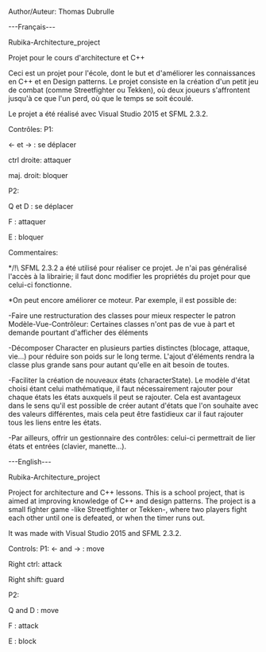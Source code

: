 Author/Auteur: Thomas Dubrulle

---Français---

Rubika-Architecture_project

Projet pour le cours d'architecture et C++

Ceci est un projet pour l'école, dont le but et d'améliorer les connaissances en C++ et en Design patterns.
Le projet consiste en la création d'un petit jeu de combat (comme Streetfighter ou Tekken),
où deux joueurs s'affrontent jusqu'à ce que l'un perd,
où que le temps se soit écoulé.

Le projet a été réalisé avec Visual Studio 2015 et SFML 2.3.2.

Contrôles:
P1:

<- et -> : se déplacer

ctrl droite: attaquer

maj. droit: bloquer

P2:

Q et D : se déplacer

F : attaquer

E : bloquer


Commentaires:

*/!\ SFML 2.3.2 a été utilisé pour réaliser ce projet. Je n'ai pas généralisé l'accès à la librairie; il faut donc modifier les propriétés du projet pour que celui-ci fonctionne.

*On peut encore améliorer ce moteur. Par exemple, il est possible de:

-Faire une restructuration des classes pour mieux respecter le patron Modèle-Vue-Contrôleur: Certaines classes n'ont pas de vue à part et demande pourtant d'afficher des éléments

-Décomposer Character en plusieurs parties distinctes (blocage, attaque, vie...) pour réduire son poids sur le long terme. L'ajout d'éléments rendra la classe plus grande sans pour autant qu'elle en ait besoin de toutes.

-Faciliter la création de nouveaux états (characterState). Le modèle d'état choisi étant celui mathématique, il faut nécessairement rajouter pour chaque états les états auxquels il peut se rajouter. Cela est avantageux dans le sens qu'il est possible de créer autant d'états que l'on souhaite avec des valeurs différentes, mais cela peut être fastidieux car il faut rajouter tous les liens entre les états.

-Par ailleurs, offrir un gestionnaire des contrôles: celui-ci permettrait de lier états et entrées (clavier, manette...).


---English---

Rubika-Architecture_project

Project for architecture and C++ lessons.
This is a school project, that is aimed at improving knowledge of C++ and design patterns.
The project is a small fighter game -like Streetfighter or Tekken-,
where two players fight each other until one is defeated,
or when the timer runs out.

It was made with Visual Studio 2015 and SFML 2.3.2.

Controls:
P1:
<- and -> : move

Right ctrl: attack

Right shift: guard

P2:

Q and D : move

F : attack

E : block



